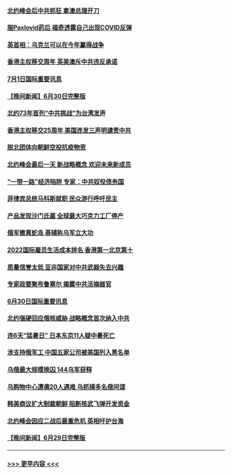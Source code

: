 #### [北约峰会后中共抓狂 拿澳总理开刀](../pages/prog202/a103469336.md?t=07011951) 
#### [服Paxlovid药后 福奇透露自己出现COVID反弹](../pages/prog202/a103469331.md?t=07011951) 
#### [英首相：乌克兰可以在今年赢得战争](../pages/prog202/a103469324.md?t=07011951) 
#### [香港主权移交周年 英美澳斥中共违反承诺](../pages/prog202/a103469299.md?t=07011951) 
#### [7月1日国际重要讯息](../pages/prog202/a103469297.md?t=07011951) 
#### [【晚间新闻】6月30日完整版](../pages/prog202/a103469054.md?t=07011951) 
#### [北约73年首列“中共挑战”为台湾发声](../pages/prog202/a103469095.md?t=07011951) 
#### [香港主权移交25周年 美国连发三声明谴责中共](../pages/prog202/a103469052.md?t=07011951) 
#### [脱北团体向朝鲜空投抗疫物资](../pages/prog202/a103468867.md?t=07011951) 
#### [北约峰会最后一天 新战略概念 欢迎未来新成员](../pages/prog202/a103468877.md?t=07011951) 
#### [“一带一路”经济陷阱 专家：中共奴役债务国](../pages/prog202/a103468865.md?t=07011951) 
#### [菲律宾总统马科斯就职 民众游行呼吁民主](../pages/prog202/a103468863.md?t=07011951) 
#### [产品发现沙门氏菌 全球最大巧克力工厂停产](../pages/prog202/a103468737.md?t=07011951) 
#### [俄军撤离蛇岛 基辅称乌军立大功](../pages/prog202/a103468727.md?t=07011951) 
#### [2022国际雇员生活成本排名 香港第一北京第十](../pages/prog202/a103468597.md?t=07011951) 
#### [质量信誉太低 亚非国家对中共武器失去兴趣](../pages/prog202/a103468601.md?t=07011951) 
#### [专家政要聚布鲁塞尔 揭露中共活摘器官](../pages/prog202/a103468570.md?t=07011951) 
#### [6月30日国际重要讯息](../pages/prog202/a103468563.md?t=07011951) 
#### [北约强硬回应俄核威胁 战略概念首次纳入中共](../pages/prog202/a103468586.md?t=07011951) 
#### [连6天“猛暑日” 日本东京11人疑中暑死亡](../pages/prog202/a103468467.md?t=07011951) 
#### [涉支持俄军工 中国五家公司被美国列入黑名单](../pages/prog202/a103468264.md?t=07011951) 
#### [乌俄最大规模换囚 144乌军获释](../pages/prog202/a103468199.md?t=07011951) 
#### [乌购物中心遭袭20人遇难 乌抓捕多名俄间谍](../pages/prog202/a103468136.md?t=07011951) 
#### [韩美商议扩大制裁朝鲜 阻断核武飞弹开发资金](../pages/prog202/a103468187.md?t=07011951) 
#### [北约峰会因应二战后最重危机 英相吁护台海](../pages/prog202/a103468138.md?t=07011951) 
#### [【晚间新闻】6月29日完整版](../pages/prog202/a103468118.md?t=07011951) 

----
#### [ >>> 更早内容 <<< ](../indexes/prog202-earlier.md)
